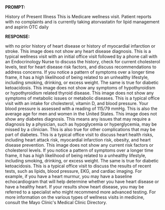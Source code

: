 **PROMPT:**

History of Present Illness This is Medicare wellness visit. Patient reports with no complaints and is currently taking atorvastatin for lipid management and aspirin OTC daily

**RESPONSE:**

  with no prior history of heart disease or history of myocardial infarction or stroke.  This image does not show any heart disease diagnosis. This is a typical wellness visit with an initial office visit followed by a phone call with an Endocrinology Nurse to discuss the history, check for current cholesterol levels, test for heart disease risk factors, and discuss recommendations to address concerns. If you notice a pattern of symptoms over a longer time frame, it has a high likelihood of being related to an unhealthy lifestyle, including smoking, drinking, or excess weight. The same is true for diabetic ketoacidosis.  This image does not show any symptoms of hypothyroidism or hypothyroidism related thyroid disease.  This image does not show any symptoms of metabolic issues or metabolic diseases.  This is a typical office visit with an intake for cholesterol, vitamin D, and blood pressure. Your blood pressure is assessed with a reading of 115/79 mmHg. This is also the average age for men and women in the United States.  This image does not show any diabetes diagnosis. This means any issues that may require a diagnosis by a physician, such as hypoglycemia or hyperglycemia, may be missed by a clinician. This is also true for other complications that may be part of diabetes.  This is a typical office visit to discuss heart health risks, including heart attack risk, myocardial infarction risk, obesity, and heart disease prevention.  This image does not show any current risk factors or cholesterol levels. If you notice a pattern of symptoms over a longer time frame, it has a high likelihood of being related to a unhealthy lifestyle, including smoking, drinking, or excess weight. The same is true for diabetic ketoacidosis.  This is a typical office visit to discuss the results of recent tests, such as lipids, blood pressure, EKG, and cardiac imaging. For example, if you have a heart murmur, you may have a baseline echocardiogram that will help determine whether you have heart disease or have a healthy heart. If your results show heart disease, you may be referred to a specialist who might recommend more advanced testing.  For more information on the various types of wellness visits in medicine, consult the Mayo Clinic's Medical Clinic Directory.